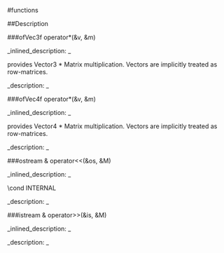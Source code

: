 #functions


<!--
_visible: True_
_advanced: False_
-->

##Description






<!----------------------------------------------------------------------------->

###ofVec3f operator*(&v, &m)

<!--
_syntax: operator*(&v, &m)_
_name: operator*_
_returns: ofVec3f_
_returns_description: _
_parameters: const ofVec3f &v, const ofMatrix4x4 &m_
_version_started: _
_version_deprecated: _
_summary: _
_constant: False_
_static: False_
_visible: True_
_advanced: False_
-->

_inlined_description: _

provides Vector3 * Matrix multiplication. Vectors are implicitly treated as row-matrices.





_description: _







<!----------------------------------------------------------------------------->

###ofVec4f operator*(&v, &m)

<!--
_syntax: operator*(&v, &m)_
_name: operator*_
_returns: ofVec4f_
_returns_description: _
_parameters: const ofVec4f &v, const ofMatrix4x4 &m_
_version_started: _
_version_deprecated: _
_summary: _
_constant: False_
_static: False_
_visible: True_
_advanced: False_
-->

_inlined_description: _

provides Vector4 * Matrix multiplication. Vectors are implicitly treated as row-matrices.





_description: _







<!----------------------------------------------------------------------------->

###ostream & operator<<(&os, &M)

<!--
_syntax: operator<<(&os, &M)_
_name: operator<<_
_returns: ostream &_
_returns_description: _
_parameters: ostream &os, const ofMatrix4x4 &M_
_version_started: _
_version_deprecated: _
_summary: _
_constant: False_
_static: False_
_visible: True_
_advanced: False_
-->

_inlined_description: _

\cond INTERNAL





_description: _







<!----------------------------------------------------------------------------->

###istream & operator>>(&is, &M)

<!--
_syntax: operator>>(&is, &M)_
_name: operator>>_
_returns: istream &_
_returns_description: _
_parameters: istream &is, ofMatrix4x4 &M_
_version_started: _
_version_deprecated: _
_summary: _
_constant: False_
_static: False_
_visible: True_
_advanced: False_
-->

_inlined_description: _







_description: _







<!----------------------------------------------------------------------------->

